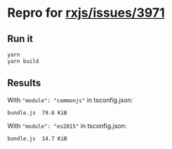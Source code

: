 # Repro for [rxjs/issues/3971](https://github.com/ReactiveX/rxjs/issues/3971)

## Run it

```sh
yarn
yarn build
```

## Results

With `"module": "commonjs"` in tsconfig.json:

```
bundle.js  79.6 KiB
```

With `"module": "es2015"` in tsconfig.json:

```
bundle.js  14.7 KiB
```
